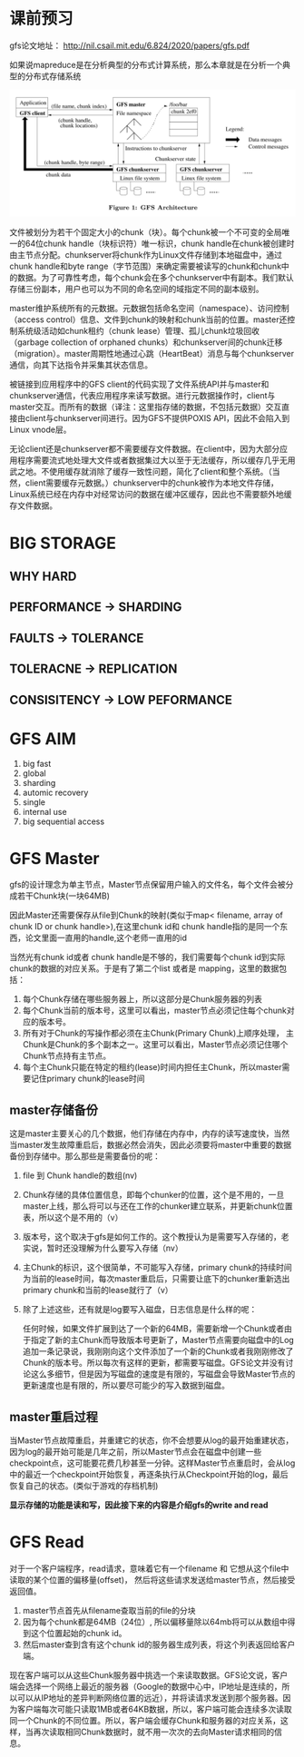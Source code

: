 # 课前预习
gfs论文地址：
http://nil.csail.mit.edu/6.824/2020/papers/gfs.pdf

如果说mapreduce是在分析典型的分布式计算系统，那么本章就是在分析一个典型的分布式存储系统

![Alt text](picture/a%20model%20of%20%20gfs.png)

文件被划分为若干个固定大小的chunk（块）。每个chunk被一个不可变的全局唯一的64位chunk handle（块标识符）唯一标识，chunk handle在chunk被创建时由主节点分配。chunkserver将chunk作为Linux文件存储到本地磁盘中，通过chunk handle和byte range（字节范围）来确定需要被读写的chunk和chunk中的数据。为了可靠性考虑，每个chunk会在多个chunkserver中有副本。我们默认存储三份副本，用户也可以为不同的命名空间的域指定不同的副本级别。

master维护系统所有的元数据。元数据包括命名空间（namespace）、访问控制（access control）信息、文件到chunk的映射和chunk当前的位置。master还控制系统级活动如chunk租约（chunk lease）管理、孤儿chunk垃圾回收（garbage collection of orphaned chunks）和chunkserver间的chunk迁移（migration）。master周期性地通过心跳（HeartBeat）消息与每个chunkserver通信，向其下达指令并采集其状态信息。

被链接到应用程序中的GFS client的代码实现了文件系统API并与master和chunkserver通信，代表应用程序来读写数据。进行元数据操作时，client与master交互。而所有的数据（译注：这里指存储的数据，不包括元数据）交互直接由client与chunkserver间进行。因为GFS不提供POXIS API，因此不会陷入到Linux vnode层。

无论client还是chunkserver都不需要缓存文件数据。在client中，因为大部分应用程序需要流式地处理大文件或者数据集过大以至于无法缓存，所以缓存几乎无用武之地。不使用缓存就消除了缓存一致性问题，简化了client和整个系统。（当然，client需要缓存元数据。）chunkserver中的chunk被作为本地文件存储，Linux系统已经在内存中对经常访问的数据在缓冲区缓存，因此也不需要额外地缓存文件数据。


# BIG STORAGE

## WHY HARD

## PERFORMANCE -> SHARDING

## FAULTS -> TOLERANCE

## TOLERACNE -> REPLICATION

## CONSISITENCY -> LOW PEFORMANCE


# GFS AIM

1. big fast
2. global
3. sharding 
4. automic recovery
5. single 
6. internal use
7. big sequential access    

# GFS Master

gfs的设计理念为单主节点，Master节点保留用户输入的文件名，每个文件会被分成若干Chunk块(一块64MB)

因此Master还需要保存从file到Chunk的映射(类似于map< filename, array of chunk ID or chunk handle>),在这里chunk id和 chunk handle指的是同一个东西，论文里面一直用的handle,这个老师一直用的id

当然光有chunk id或者 chunk handle是不够的，我们需要每个chunk id到实际chunk的数据的对应关系。于是有了第二个list 或者是 mapping，这里的数据包括：
1. 每个Chunk存储在哪些服务器上，所以这部分是Chunk服务器的列表
2. 每个Chunk当前的版本号，这里可以看出，master节点必须记住每个chunk对应的版本号。
3. 所有对于Chunk的写操作都必须在主Chunk(Primary Chunk)上顺序处理， 主Chunk是Chunk的多个副本之一。这里可以看出，Master节点必须记住哪个Chunk节点持有主节点。
4. 每个主Chunk只能在特定的租约(lease)时间内担任主Chunk，所以master需要记住primary chunk的lease时间

## master存储备份
这是master主要关心的几个数据，他们存储在内存中，内存的读写速度快，当然当master发生故障重启后，数据必然会消失，因此必须要将master中重要的数据备份到存储中。那么那些是需要备份的呢：
1. file 到 Chunk handle的数组(nv)
2. Chunk存储的具体位置信息，即每个chunker的位置，这个是不用的，一旦master上线，那么将可以与还在工作的chunker建立联系，并更新chunk位置表，所以这个是不用的（v）
3. 版本号，这个取决于gfs是如何工作的。这个教授认为是需要写入存储的，老实说，暂时还没理解为什么要写入存储（nv）
4. 主Chunk的标识，这个很简单，不可能写入存储，primary chunk的持续时间为当前的lease时间，每次master重启后，只需要让底下的chunker重新选出primary chunk和当前的lease就行了（v）

5. 除了上述这些，还有就是log要写入磁盘，日志信息是什么样的呢：

   任何时候，如果文件扩展到达了一个新的64MB，需要新增一个Chunk或者由于指定了新的主Chunk而导致版本号更新了，Master节点需要向磁盘中的Log追加一条记录说，我刚刚向这个文件添加了一个新的Chunk或者我刚刚修改了Chunk的版本号。所以每次有这样的更新，都需要写磁盘。GFS论文并没有讨论这么多细节，但是因为写磁盘的速度是有限的，写磁盘会导致Master节点的更新速度也是有限的，所以要尽可能少的写入数据到磁盘。

## master重启过程
当Master节点故障重启，并重建它的状态，你不会想要从log的最开始重建状态，因为log的最开始可能是几年之前，所以Master节点会在磁盘中创建一些checkpoint点，这可能要花费几秒甚至一分钟。这样Master节点重启时，会从log中的最近一个checkpoint开始恢复，再逐条执行从Checkpoint开始的log，最后恢复自己的状态。(类似于游戏的存档机制)


**显示存储的功能是读和写，因此接下来的内容是介绍gfs的write and read**

# GFS Read

对于一个客户端程序，read请求，意味着它有一个filename 和 它想从这个file中读取的某个位置的偏移量(offset)， 然后将这些请求发送给master节点，然后接受返回值。
1. master节点首先从filename查取当前的file的分块
2. 因为每个chunk都是64MB（24位）, 所以偏移量除以64mb将可以从数组中得到这个位置起始的chunk id。
3. 然后master查到含有这个chunk id的服务器生成列表，将这个列表返回给客户端。

现在客户端可以从这些Chunk服务器中挑选一个来读取数据。GFS论文说，客户端会选择一个网络上最近的服务器（Google的数据中心中，IP地址是连续的，所以可以从IP地址的差异判断网络位置的远近），并将读请求发送到那个服务器。因为客户端每次可能只读取1MB或者64KB数据，所以，客户端可能会连续多次读取同一个Chunk的不同位置。所以，客户端会缓存Chunk和服务器的对应关系，这样，当再次读取相同Chunk数据时，就不用一次次的去向Master请求相同的信息。